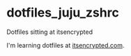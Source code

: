 # dotfiles_juju_zshrc
Dotfiles sitting at itsencrypted

I'm learning dotfiles at [itsencrypted.com](https://itsencrypted.com).

